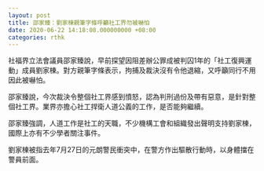 ```yaml
---
layout: post
title: 邵家臻：劉家棟親筆字條呼籲社工界勿被嚇怕
date: 2020-06-22 14:18:08.000000000 +08:00
categories: rthk
---
```


社福界立法會議員邵家臻說，早前探望因阻差辦公罪成被判囚1年的「社工復興運動」成員劉家棟。對方親筆字條表示，拘捕及裁決沒有令他退縮，又呼籲同行不用因此被嚇怕。

邵家臻說，今次裁決令整個社工界感到憤怒，認為判刑過份及帶有惡意，是針對整個社工界。業界亦擔心社工捍衛人道公義的工作，是否能夠繼續。

邵家臻強調，人道工作是社工的天職，不少機構工會和組織發出聲明支持劉家棟，國際上亦有不少學者關注事件。

劉家棟被指去年7月27日的元朗警民衝突中，在警方作出驅散行動時，以身體擋在警員前面。
